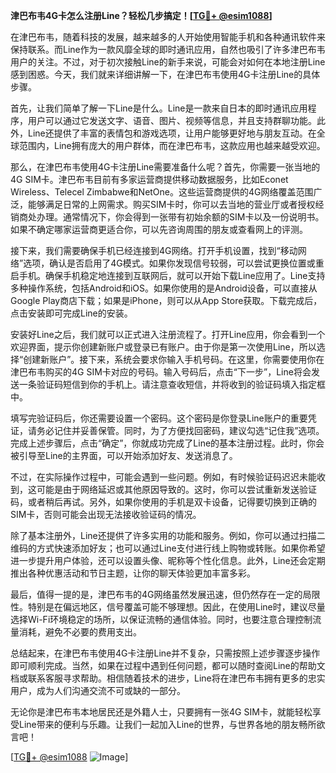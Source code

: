 **津巴布韦4G卡怎么注册Line？轻松几步搞定！[[TG💪+ @esim1088](https://t.me/s/esim1088)]**

在津巴布韦，随着科技的发展，越来越多的人开始使用智能手机和各种通讯软件来保持联系。而Line作为一款风靡全球的即时通讯应用，自然也吸引了许多津巴布韦用户的关注。不过，对于初次接触Line的新手来说，可能会对如何在本地注册Line感到困惑。今天，我们就来详细讲解一下，在津巴布韦使用4G卡注册Line的具体步骤。

首先，让我们简单了解一下Line是什么。Line是一款来自日本的即时通讯应用程序，用户可以通过它发送文字、语音、图片、视频等信息，并且支持群聊功能。此外，Line还提供了丰富的表情包和游戏选项，让用户能够更好地与朋友互动。在全球范围内，Line拥有庞大的用户群体，而在津巴布韦，这款应用也越来越受欢迎。

那么，在津巴布韦使用4G卡注册Line需要准备什么呢？首先，你需要一张当地的4G SIM卡。津巴布韦目前有多家运营商提供移动数据服务，比如Econet Wireless、Telecel Zimbabwe和NetOne。这些运营商提供的4G网络覆盖范围广泛，能够满足日常的上网需求。购买SIM卡时，你可以去当地的营业厅或者授权经销商处办理。通常情况下，你会得到一张带有初始余额的SIM卡以及一份说明书。如果不确定哪家运营商更适合你，可以先咨询周围的朋友或查看网上的评测。

接下来，我们需要确保手机已经连接到4G网络。打开手机设置，找到“移动网络”选项，确认是否启用了4G模式。如果你发现信号较弱，可以尝试更换位置或重启手机。确保手机稳定地连接到互联网后，就可以开始下载Line应用了。Line支持多种操作系统，包括Android和iOS。如果你使用的是Android设备，可以直接从Google Play商店下载；如果是iPhone，则可以从App Store获取。下载完成后，点击安装即可完成Line的安装。

安装好Line之后，我们就可以正式进入注册流程了。打开Line应用，你会看到一个欢迎界面，提示你创建新账户或登录已有账户。由于你是第一次使用Line，所以选择“创建新账户”。接下来，系统会要求你输入手机号码。在这里，你需要使用你在津巴布韦购买的4G SIM卡对应的号码。输入号码后，点击“下一步”，Line将会发送一条验证码短信到你的手机上。请注意查收短信，并将收到的验证码填入指定框中。

填写完验证码后，你还需要设置一个密码。这个密码是你登录Line账户的重要凭证，请务必记住并妥善保管。同时，为了方便找回密码，建议勾选“记住我”选项。完成上述步骤后，点击“确定”，你就成功完成了Line的基本注册过程。此时，你会被引导至Line的主界面，可以开始添加好友、发送消息了。

不过，在实际操作过程中，可能会遇到一些问题。例如，有时候验证码迟迟未能收到，这可能是由于网络延迟或其他原因导致的。这时，你可以尝试重新发送验证码，或者稍后再试。另外，如果你使用的手机是双卡设备，记得要切换到正确的SIM卡，否则可能会出现无法接收验证码的情况。

除了基本注册外，Line还提供了许多实用的功能和服务。例如，你可以通过扫描二维码的方式快速添加好友；也可以通过Line支付进行线上购物或转账。如果你希望进一步提升用户体验，还可以设置头像、昵称等个性化信息。此外，Line还会定期推出各种优惠活动和节日主题，让你的聊天体验更加丰富多彩。

最后，值得一提的是，津巴布韦的4G网络虽然发展迅速，但仍然存在一定的局限性。特别是在偏远地区，信号覆盖可能不够理想。因此，在使用Line时，建议尽量选择Wi-Fi环境稳定的场所，以保证流畅的通信体验。同时，也要注意合理控制流量消耗，避免不必要的费用支出。

总结起来，在津巴布韦使用4G卡注册Line并不复杂，只需按照上述步骤逐步操作即可顺利完成。当然，如果在过程中遇到任何问题，都可以随时查阅Line的帮助文档或联系客服寻求帮助。相信随着技术的进步，Line将在津巴布韦拥有更多的忠实用户，成为人们沟通交流不可或缺的一部分。

无论你是津巴布韦本地居民还是外籍人士，只要拥有一张4G SIM卡，就能轻松享受Line带来的便利与乐趣。让我们一起加入Line的世界，与世界各地的朋友畅所欲言吧！

[[TG💪+ @esim1088](https://t.me/s/esim1088) ![Image](https://i.postimg.cc/4NQfJmqS/Snipaste-2025-05-13-00-14-12.png)]